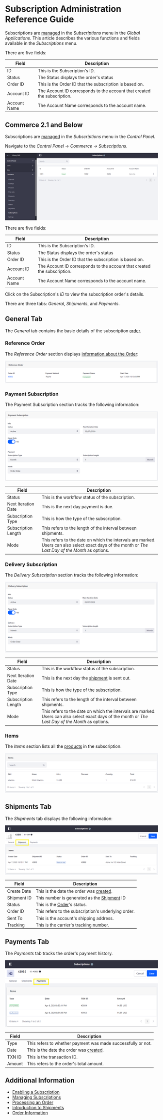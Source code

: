 # Subscription Administration Reference Guide

Subscriptions are [managed](./managing-subscriptions.md) in the _Subscriptions_ menu in the _Global Applications_. This article describes the various functions and fields available in the _Subscriptions_ menu.

There are five fields:

| Field        | Description                                                              |
| ------------ | ------------------------------------------------------------------------ |
| ID           | This is the Subscription's ID.                                           |
| Status       | The Status displays the order's status                                   |
| Order ID     | This is the Order ID that the subscription is based on.                  |
| Account ID   | The Account ID corresponds to the account that created the subscription. |
| Account Name | The Account Name corresponds to the account name.                        |

## Commerce 2.1 and Below

Subscriptions are [managed](./managing-subscriptions.md) in the _Subscriptions_ menu in the _Control Panel_.

Navigate to the _Control Panel_ &rarr; _Commerce_ &rarr; _Subscriptions_.

![Subscriptions Management](./subscription-administration-reference-guide/images/01.png)

There are five fields:

| Field        | Description                                                              |
| ------------ | ------------------------------------------------------------------------ |
| ID           | This is the Subscription's ID.                                           |
| Status       | The Status displays the order's status                                   |
| Order ID     | This is the Order ID that the subscription is based on.                  |
| Account ID   | The Account ID corresponds to the account that created the subscription. |
| Account Name | The Account Name corresponds to the account name.                        |

Click on the Subscription's _ID_ to view the subscription order's details.

<!--Need to finish this for Commerce 3.0; blocked by https://issues.liferay.com/browse/COMMERCE-4813 -->

There are three tabs: _General_, _Shipments_, and _Payments_.

## General Tab

The _General_ tab contains the basic details of the subscription [order](../orders/processing-an-order.md).

### Reference Order

The _Reference Order_ section displays [information about the Order](../orders/order-information.md):

![Payments section](./subscription-administration-reference-guide/images/02.png)

### Payment Subscription

The Payment Subscription section tracks the following information:

![Reference](./subscription-administration-reference-guide/images/03.png)

| Field               | Description                                                                                                                                         |
| ------------------- | --------------------------------------------------------------------------------------------------------------------------------------------------- |
| Status              | This is the workflow status of the subscription.                                                                                                    |
| Next Iteration Date | This is the next day payment is due.                                                                                                                |
| Subscription Type   | This is how the type of the subscription.                                                                                                           |
| Subscription Length | This refers to the length of the interval between shipments.                                                                                        |
| Mode                | This refers to the date on which the intervals are marked. Users can also select exact days of the month or _The Last Day of the Month_ as options. |

### Delivery Subscription

The _Delivery Subscription_ section tracks the following information:

![Delivery](./subscription-administration-reference-guide/images/04.png)

| Field               | Description                                                                                                                                         |
| ------------------- | --------------------------------------------------------------------------------------------------------------------------------------------------- |
| Status              | This is the workflow status of the subscription.                                                                                                    |
| Next Iteration Date | This is the next day the [shipment](./shipments/introduction-to-shipments.md) is sent out.                                                          |
| Subscription Type   | This is how the type of the subscription.                                                                                                           |
| Subscription Length | This refers to the length of the interval between shipments.                                                                                        |
| Mode                | This refers to the date on which the intervals are marked. Users can also select exact days of the month or _The Last Day of the Month_ as options. |

### Items

The _Items_ section lists all the [products](../../managing-a-catalog/creating-and-managing-products/products/products-overview.md) in the subscription.

![Items](./subscription-administration-reference-guide/images/05.png)

## Shipments Tab

The _Shipments_ tab displays the following information:

![Shipments](./subscription-administration-reference-guide/images/06.png)

| Field       | Description                                                                             |
| ----------- | --------------------------------------------------------------------------------------- |
| Create Date | This is the date the order was [created](../orders/processing-an-order.md).             |
| Shipment ID | This number is generated as the [Shipment](./shipments/introduction-to-shipments.md) ID |
| Status      | This is the [Order](../orders/orders-menu-reference-guide.md)'s status.                 |
| Order ID    | This refers to the subscription's underlying order.                                     |
| Sent To     | This is the account's shipping address.                                                 |
| Tracking    | This is the carrier's tracking number.                                                  |

## Payments Tab

The _Payments_ tab tracks the order's payment history.

![Items](./subscription-administration-reference-guide/images/07.png)

| Field  | Description                                                                 |
| ------ | --------------------------------------------------------------------------- |
| Type   | This refers to whether payment was made successfully or not.                |
| Date   | This is the date the order was [created](../orders/processing-an-order.md). |
| TXN ID | This is the transaction ID.                                                 |
| Amount | This refers to the order's total amount.                                    |

## Additional Information

-   [Enabling a Subscription](../../managing-a-catalog/creating-and-managing-products/products/enabling-subscriptions-for-a-product.md)
-   [Managing Subscriptions](./managing-subscriptions.md)
-   [Processing an Order](../orders/processing-an-order.md)
-   [Introduction to Shipments](../shipments/introduction-to-shipments.md)
-   [Order Information](../orders/order-information.md)
